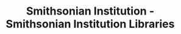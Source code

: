 ---
layout: repo
title: "Smithsonian Institution - Smithsonian Institution Libraries"
id: 24119
permalink: repos/24119/
---